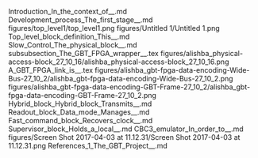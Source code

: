 Introduction_In_the_context_of__.md
Development_process_The_first_stage__.md
figures/top_level1/top_level1.png
figures/Untitled 1/Untitled 1.png
Top_level_block_definition_This__.md
Slow_Control_The_physical_block__.md
subsubsection_The_GBT_FPGA_wrapper__.tex
figures/alishba_physical-access-block_27_10_16/alishba_physical-access-block_27_10_16.png
A_GBT_FPGA_link_is__.tex
figures/alishba_gbt-fpga-data-encoding-Wide-Bus-27_10_2/alishba_gbt-fpga-data-encoding-Wide-Bus-27_10_2.png
figures/alishba_gbt-fpga-data-encoding-GBT-Frame-27_10_2/alishba_gbt-fpga-data-encoding-GBT-Frame-27_10_2.png
Hybrid_block_Hybrid_block_Transmits__.md
Readout_block_Data_mode_Manages__.md
Fast_command_block_Recovers_clock__.md
Supervisor_block_Holds_a_local__.md
CBC3_emulator_In_order_to__.md
figures/Screen Shot 2017-04-03 at 11.12.31/Screen Shot 2017-04-03 at 11.12.31.png
References_1_The_GBT_Project__.md